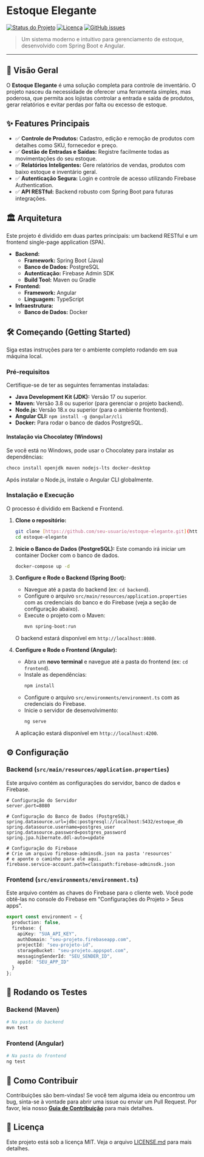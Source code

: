 # Estoque Elegante

[![Status do Projeto](https://img.shields.io/badge/status-em--desenvolvimento-yellowgreen.svg)](https://shields.io/)
[![Licença](https://img.shields.io/badge/license-MIT-blue.svg)](/LICENSE)
[![GitHub issues](https://img.shields.io/github/issues/seu-usuario/estoque-elegante)](https://github.com/seu-usuario/estoque-elegante/issues)

> Um sistema moderno e intuitivo para gerenciamento de estoque, desenvolvido com Spring Boot e Angular.

---

## 📝 Visão Geral

O **Estoque Elegante** é uma solução completa para controle de inventário. O projeto nasceu da necessidade de oferecer uma ferramenta simples, mas poderosa, que permita aos lojistas controlar a entrada e saída de produtos, gerar relatórios e evitar perdas por falta ou excesso de estoque.

## ✨ Features Principais

-   ✅ **Controle de Produtos:** Cadastro, edição e remoção de produtos com detalhes como SKU, fornecedor e preço.
-   ✅ **Gestão de Entradas e Saídas:** Registre facilmente todas as movimentações do seu estoque.
-   ✅ **Relatórios Inteligentes:** Gere relatórios de vendas, produtos com baixo estoque e inventário geral.
-   ✅ **Autenticação Segura:** Login e controle de acesso utilizando Firebase Authentication.
-   ✅ **API RESTful:** Backend robusto com Spring Boot para futuras integrações.

## 🏛️ Arquitetura

Este projeto é dividido em duas partes principais: um backend RESTful e um frontend single-page application (SPA).

-   **Backend:**
    -   **Framework:** Spring Boot (Java)
    -   **Banco de Dados:** PostgreSQL
    -   **Autenticação:** Firebase Admin SDK
    -   **Build Tool:** Maven ou Gradle
-   **Frontend:**
    -   **Framework:** Angular
    -   **Linguagem:** TypeScript
-   **Infraestrutura:**
    -   **Banco de Dados:** Docker

## 🛠️ Começando (Getting Started)

Siga estas instruções para ter o ambiente completo rodando em sua máquina local.

### Pré-requisitos

Certifique-se de ter as seguintes ferramentas instaladas:

-   **Java Development Kit (JDK):** Versão 17 ou superior.
-   **Maven:** Versão 3.8 ou superior (para gerenciar o projeto backend).
-   **Node.js:** Versão 18.x ou superior (para o ambiente frontend).
-   **Angular CLI:** `npm install -g @angular/cli`
-   **Docker:** Para rodar o banco de dados PostgreSQL.

#### Instalação via Chocolatey (Windows)

Se você está no Windows, pode usar o Chocolatey para instalar as dependências:
```bash
choco install openjdk maven nodejs-lts docker-desktop
```
Após instalar o Node.js, instale o Angular CLI globalmente.

### Instalação e Execução

O processo é dividido em Backend e Frontend.

1.  **Clone o repositório:**
    ```bash
    git clone [https://github.com/seu-usuario/estoque-elegante.git](https://github.com/seu-usuario/estoque-elegante.git)
    cd estoque-elegante
    ```

2.  **Inicie o Banco de Dados (PostgreSQL):**
    Este comando irá iniciar um container Docker com o banco de dados.
    ```bash
    docker-compose up -d
    ```

3.  **Configure e Rode o Backend (Spring Boot):**
    -   Navegue até a pasta do backend (ex: `cd backend`).
    -   Configure o arquivo `src/main/resources/application.properties` com as credenciais do banco e do Firebase (veja a seção de configuração abaixo).
    -   Execute o projeto com o Maven:
        ```bash
        mvn spring-boot:run
        ```
    O backend estará disponível em `http://localhost:8080`.

4.  **Configure e Rode o Frontend (Angular):**
    -   Abra um **novo terminal** e navegue até a pasta do frontend (ex: `cd frontend`).
    -   Instale as dependências:
        ```bash
        npm install
        ```
    -   Configure o arquivo `src/environments/environment.ts` com as credenciais do Firebase.
    -   Inicie o servidor de desenvolvimento:
        ```bash
        ng serve
        ```
    A aplicação estará disponível em `http://localhost:4200`.

## ⚙️ Configuração

### Backend (`src/main/resources/application.properties`)

Este arquivo contém as configurações do servidor, banco de dados e Firebase.

```properties
# Configuração do Servidor
server.port=8080

# Configuração do Banco de Dados (PostgreSQL)
spring.datasource.url=jdbc:postgresql://localhost:5432/estoque_db
spring.datasource.username=postgres_user
spring.datasource.password=postgres_password
spring.jpa.hibernate.ddl-auto=update

# Configuração do Firebase
# Crie um arquivo firebase-adminsdk.json na pasta 'resources'
# e aponte o caminho para ele aqui.
firebase.service-account.path=classpath:firebase-adminsdk.json
```

### Frontend (`src/environments/environment.ts`)

Este arquivo contém as chaves do Firebase para o cliente web. Você pode obtê-las no console do Firebase em "Configurações do Projeto > Seus apps".

```typescript
export const environment = {
  production: false,
  firebase: {
    apiKey: "SUA_API_KEY",
    authDomain: "seu-projeto.firebaseapp.com",
    projectId: "seu-projeto-id",
    storageBucket: "seu-projeto.appspot.com",
    messagingSenderId: "SEU_SENDER_ID",
    appId: "SEU_APP_ID"
  }
};
```

## 🧪 Rodando os Testes

### Backend (Maven)
```bash
# Na pasta do backend
mvn test
```

### Frontend (Angular)
```bash
# Na pasta do frontend
ng test
```

## 🤝 Como Contribuir

Contribuições são bem-vindas! Se você tem alguma ideia ou encontrou um bug, sinta-se à vontade para abrir uma issue ou enviar um Pull Request. Por favor, leia nosso **[Guia de Contribuição](CONTRIBUTING.md)** para mais detalhes.

## 📜 Licença

Este projeto está sob a licença MIT. Veja o arquivo [LICENSE.md](LICENSE.md) para mais detalhes.
```
